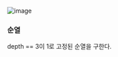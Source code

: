 ![image](https://user-images.githubusercontent.com/33195517/201859137-260fbb99-ed4b-4cd7-90d6-eada39b07a78.png)

### 순열

depth == 3이 1로 고정된 순열을 구한다.
